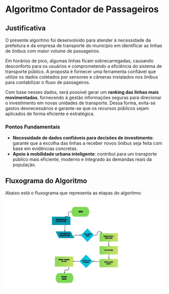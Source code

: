 # Algoritmo Contador de Passageiros

## Justificativa
O presente algoritmo foi desenvolvido para atender à necessidade da prefeitura e da empresa de transporte do município em identificar as linhas de ônibus com maior volume de passageiros.  

Em horários de pico, algumas linhas ficam sobrecarregadas, causando desconforto para os usuários e comprometendo a eficiência do sistema de transporte público. A proposta é fornecer uma ferramenta confiável que utilize os dados coletados por sensores e câmeras instalados nos ônibus para contabilizar o fluxo de passageiros.  

Com base nesses dados, será possível gerar um **ranking das linhas mais movimentadas**, fornecendo à gestão informações seguras para direcionar o investimento em novas unidades de transporte. Dessa forma, evita-se gastos desnecessários e garante-se que os recursos públicos sejam aplicados de forma eficiente e estratégica.

### Pontos Fundamentais
- **Necessidade de dados confiáveis para decisões de investimento**: garante que a escolha das linhas a receber novos ônibus seja feita com base em evidências concretas.  
- **Apoio à mobilidade urbana inteligente**: contribui para um transporte público mais eficiente, moderno e integrado às demandas reais da população.

## Fluxograma do Algoritmo

Abaixo está o fluxograma que representa as etapas do algoritmo:

![Fluxograma do algoritmo](fluxograma.jpg)